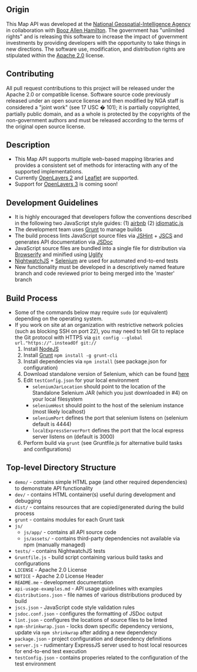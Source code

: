 
Origin
------

This Map API was developed at the [National Geospatial-Intelligence Agency](http://www.nga.mil) in collaboration with [Booz Allen Hamilton](http://www.boozallen.com). The government has "unlimited rights" and is releasing this software to increase the impact of government investments by providing developers with the opportunity to take things in new directions. The software use, modification, and distribution rights are stipulated within the [Apache 2.0](http://www.apache.org/licenses/LICENSE-2.0.html) license.

Contributing
-----------

All pull request contributions to this project will be released under the Apache 2.0 or compatible license. Software source code previously released under an open source license and then modified by NGA staff is considered a "joint work" (see 17 USC � 101); it is partially copyrighted, partially public domain, and as a whole is protected by the copyrights of the non-government authors and must be released according to the terms of the original open source license.

Description
-----------

* This Map API supports multiple web-based mapping libraries and provides a consistent set of methods for interacting with any of the supported implementations.
* Currently [OpenLayers 2](http://openlayers.org/two/) and [Leaflet](http://leafletjs.com/) are supported.
* Support for [OpenLayers 3](http://openlayers.org/) is coming soon!

Development Guidelines
------------------------------

* It is highly encouraged that developers follow the conventions described in the following two JavaScript style guides: (1) [airbnb](https://github.com/airbnb/javascript) (2) [idiomatic.js](https://github.com/rwaldron/idiomatic.js/)
* The development team uses [Grunt](http://gruntjs.com/) to manage builds
* The build process lints JavaScript source files via [JSHint](http://www.jshint.com/) + [JSCS](http://jscs.info/overview.html) and generates API documentation via [JSDoc](http://usejsdoc.org/)
* JavaScript source files are bundled into a single file for distribution via [Browserify](http://browserify.org/) and minified using [Uglify](https://github.com/mishoo/UglifyJS)
* [NightwatchJS](http://nightwatchjs.org/) + [Selenium](http://www.seleniumhq.org/) are used for automated end-to-end tests
* New functionality must be developed in a descriptively named feature branch and code reviewed prior to being merged into the 'master' branch

Build Process
-------------

* Some of the commands below may require `sudo` (or equivalent) depending on the operating system.
* If you work on site at an organization with restrictive network policies (such as blocking SSH on port 22), you may need to tell Git to replace the Git protocol with HTTPS via `git config --global url."https://".insteadOf git://`
    1. Install [NodeJS](http://nodejs.org/)
    2. Install [Grunt](http://gruntjs.com/) `npm install -g grunt-cli`
    3. Install dependencies via `npm install` (see package.json for configuration)
    4. Download standalone version of Selenium, which can be found [here](http://selenium-release.storage.googleapis.com/2.44/selenium-server-standalone-2.44.0.jar)
    5. Edit `testConfig.json` for your local environment
        * `seleniumJarLocation` should point to the location of the Standalone Selenium JAR (which you just downloaded in #4) on your local filesystem
        * `seleniumHost` should point to the host of the selenium instance (most likely localhost)
        * `seleniumPort` defines the port that selenium listens on (selenium default is 4444)
        * `localExpressServerPort` defines the port that the local express server listens on (default is 3000)
    6. Perform build via `grunt` (see Gruntfile.js for alternative build tasks and configurations)

Top-level Directory Structure
-------------

* `demo/` - contains simple HTML page (and other required dependencies) to demonstrate API functionality
* `dev/` - contains HTML container(s) useful during development and debugging
* `dist/` - contains resources that are copied/generated during the build process
* `grunt` - contains modules for each Grunt task
* `js/`
    * `js/app/` - contains all API source code
    * `js/assets/` - contains third-party dependencies not available via npm (manually managed)
* `tests/` - contains NightwatchJS tests
* `Gruntfile.js` - build script containing various build tasks and configurations
* `LICENSE` - Apache 2.0 License
* `NOTICE` - Apache 2.0 License Header
* `README.me` - development documentation
* `api-usage-examples.md` - API usage guidelines with examples
* `distributions.json` - file names of various distributions produced by build
* `jscs.json` - JavaScript code style validation rules
* `jsdoc.conf.json` - configures the formatting of JSDoc output
* `lint.json` - configures the locations of source files to be linted
* `npm-shrinkwrap.json` - locks down specific dependency versions, update via `npm shrinkwrap` after adding a new dependency
* `package.json` - project configuration and dependency definitions
* `server.js` - rudimentary ExpressJS server used to host local resources for end-to-end test execution
* `testConfig.json` - contains properies related to the configuration of the test environment

